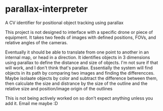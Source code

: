 # parallax-interpreter
A CV identifier for positional object tracking using parallax


This project is not designed to interface with a specific drone or piece of equipment. It takes two feeds of images with defined positions, FOVs, and relative angles of the cameras.

Eventually it should be able to translate from one point to another in an internal map, or head in a direction. It identifies objects in 3 dimensions using parallax to define the distance and size of objects.
I'm not sure if that will work, and I don't think that's parallax. Essentially the system will find objects in its path by comparing two images and finding the differencces. Maybe isolaate objects by color and subtract the difference between them, then calculate the size and distrance by the size of the outline and the relative size and position/image origin of the outlines

This is not being actively worked on so don't expect anything unless you add it. Email me maybe  :D
